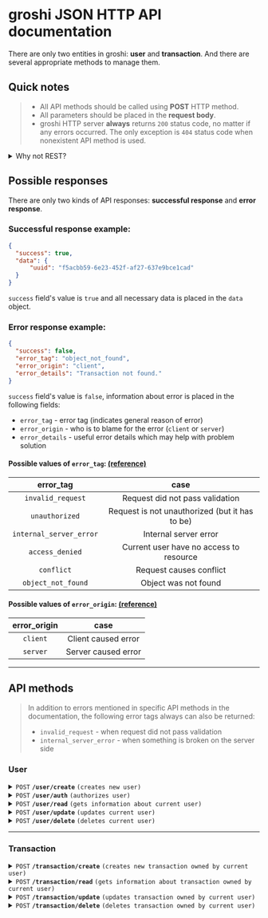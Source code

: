 # groshi JSON HTTP API documentation
There are only two entities in groshi: **user** and **transaction**.
And there are several appropriate methods to manage them.

## Quick notes
> * All API methods should be called using **POST** HTTP method.
> * All parameters should be placed in the **request body**.
> * groshi HTTP server **always** returns `200` status code, no matter if any errors occurred. The only exception is `404` status code when nonexistent API method is used.

<details>
    <summary>Why not REST?</summary>
    Well... I am not sure that REST is so useful as everyone thinks it is.
    At least for this project, I think REST would complicate architecture and
    client-side code without providing any significant benefits.
    That's why I deviate from the REST standards.
    Of course, you may argue with me in the issues if you want so!
</details>

## Possible responses
There are only two kinds of API responses: **successful response** and **error response**.

### Successful response example:
```json
{
  "success": true,
  "data": {
      "uuid": "f5acbb59-6e23-452f-af27-637e9bce1cad"
  }
}
```
`success` field's value is `true` and all necessary data is placed in the `data` object.

### Error response example:
```json
{
  "success": false,
  "error_tag": "object_not_found",
  "error_origin": "client",
  "error_details": "Transaction not found."
} 
```
`success` field's value is `false`, information about error is placed in the following fields:
* `error_tag` - error tag (indicates general reason of error)
* `error_origin` - who is to blame for the error (`client` or `server`)
* `error_details` - useful error details which may help with problem solution

#### Possible values of `error_tag`: [(reference)](../internal/http/ghttp/schema/schema.go#L13)
|        error_tag        |                      case                      |
|:-----------------------:|:----------------------------------------------:|
|    `invalid_request`    |        Request did not pass validation         |
|     `unauthorized`      | Request is not unauthorized (but it has to be) |
| `internal_server_error` |             Internal server error              |
|     `access_denied`     |    Current user have no access to resource     |
|       `conflict`        |            Request causes conflict             |
|   `object_not_found`    |              Object was not found              |

#### Possible values of `error_origin`: [(reference)](../internal/http/ghttp/schema/schema.go#L6)

| error_origin |        case         |
|:------------:|:-------------------:|
|   `client`   | Client caused error |
|   `server`   | Server caused error |


---
## API methods
> In addition to errors mentioned in specific API methods in the documentation, the following error tags always can also be returned:
> * `invalid_request` - when request did not pass validation
> * `internal_server_error` - when something is broken on the server side

### User
<details>
<summary><code>POST</code> <code><b>/user/create</b></code> <code>(creates new user)</code></summary>

#### Parameters
|    name    | data type | required | description              |
|:----------:|:---------:|:--------:|--------------------------|
| `username` |  string   |   yes    | Username of the new user |
| `password` |  string   |   yes    | Password of the new user |

#### Successful response
Username is returned in the `data` object.
```json
{
  "success": true,
  "data": {
    "username": "jieggii"
  }
}
```

#### Error responses
Error responses with the following _error tags_ may be returned:

| error_tag  | case                                                    |
|------------|---------------------------------------------------------|
| `conflict` | Username you've provided is already taken by other user | 


#### Example request using [httpie](https://github.com/httpie/httpie)
```shell
http POST 127.0.0.1:8080/user/create username="username" password="password"
```
</details>

<details>
<summary><code>POST</code> <code><b>/user/auth</b></code> <code>(authorizes user)</code></summary>

#### Parameters
|    name    | data type | required | description   |
|:----------:|:---------:|:--------:|---------------|
| `username` |  string   |   yes    | User username |
| `password` |  string   |   yes    | User password |


#### Successful response
Authorization token is returned.
```json
{
  "success": true,
  "data": {
      "token": "eyJhbGciOiJIUzI1NiIsInR5cCI6IkpXVCJ9.eyJ1c2VybmFtZSI6ImppZWdnaWkiLCJleHAiOjE2ODEyNDEyMjR9.AvMzAVJpVq4ZMeUDWMRk-vM1KkDutmL-Bje44XsaCNc"
  }
}
```

#### Error responses
Error responses with the following _error tags_ may be returned:

| error_tag          | case                                    |
|--------------------|-----------------------------------------|
| `object_not_found` | User with such `username` was not found | 
| `access_denied`    | Invalid password has been provided      | 


#### Example request using [httpie](https://github.com/httpie/httpie)
```shell
http POST 127.0.0.1:8080/user/auth username="username" password="password"
```
</details>

<details>
<summary><code>POST</code> <code><b>/user/read</b></code> <code>(gets information about current user)</code></summary>

#### Parameters
|  name   | data type | required | description         |
|:-------:|:---------:|:--------:|---------------------|
| `token` |  string   |   yes    | Authorization token |


#### Successful response
Username is returned in the `data` object.
```json
{
  "success": true,
  "data": {
    "username": "jieggii"
  }
}
```

#### Error responses
Error responses with the following _error tags_ may be returned:

|     error_tag      |                         case                          |
|:------------------:|:-----------------------------------------------------:|
| `object_not_found` | The user you are authorized under has not been found  | 


#### Example request using [httpie](https://github.com/httpie/httpie)
```shell
http POST 127.0.0.1:8080/user/read token=$TOKEN
```
</details>

<details>
<summary><code>POST</code> <code><b>/user/update</b></code> <code>(updates current user)</code></summary>

#### Parameters
|      name      | data type | required |            description            |
|:--------------:|:---------:|:--------:|:---------------------------------:|
|    `token`     |  string   |   yes    |        Authorization token        |
| `new_username` |  string   |    no    | New username for the current user |
| `new_password` |  string   |    no    | New password for the current user |

(you are required to use at least one of two parameters: `new_username` or `new_password`)

#### Successful response
New username of updated user is returned in the `data` object.
```json
{
  "success": true,
  "data": {
    "username": "jieggii"
  }
}
```

#### Error responses
Error responses with the following _error tags_ may be returned:

|     error_tag     |                         case                         |
|:-----------------:|:----------------------------------------------------:|
| `user_not_found`  | The user you are authorized under has not been found | 
|    `conflict`     |     New username chosen by you is already taken      | 


#### Example request using [httpie](https://github.com/httpie/httpie)
```shell
http POST 127.0.0.1:8080/user/update token=$TOKEN new_username="new-username" new_password="new-password"
```
</details>

<details>
<summary><code>POST</code> <code><b>/user/delete</b></code> <code>(deletes current user)</code></summary>

#### Parameters
|  name   | data type | required | description         |
|:-------:|:---------:|:--------:|---------------------|
| `token` |  string   |   yes    | Authorization token |

#### Successful response
Username of deleted user is returned in the `data` object.
```json
{
  "success": true,
  "data": {
    "username": "jieggii"
  }
}
```

#### Error responses
Error responses with the following _error tags_ may be returned:

|     error_tag      |                         case                         |
|:------------------:|:----------------------------------------------------:|
| `object_not_found` | The user you are authorized under has not been found | 


#### Example request using [httpie](https://github.com/httpie/httpie)
```shell
http POST 127.0.0.1:8080/user/delete token=$TOKEN
```

</details>

------------------------------------------------------------------------------------------

### Transaction
<details>
<summary><code>POST</code> <code><b>/transaction/create</b></code> <code>(creates new transaction owned by current user)</code></summary>

#### Parameters
|     name      |       data type       | required |                       description                       |
|:-------------:|:---------------------:|:--------:|:-------------------------------------------------------:|
|    `token`    |        string         |   yes    |                   Authorization token                   |
|   `amount`    |         float         |   yes    | Amount of transaction (can be 0, positive and negative) |
|  `currency`   | string ([currency]()) |   yes    |                 Currency of transaction                 |
| `description` |        string         |    no    |               Description of transaction                |
|    `date`     |  string (rfc format)  |    no    |                   Date of transaction                   |

#### Successful response
UUID of created transaction is returned in the `data` object.
```json
{
  "success": true,
  "data": {
    "uuid": "03ef6901-4ebb-4952-bb35-a98fcf502c83"
  }
}
```

#### Error responses
Error responses with the following _error tags_ may be returned:

|      error_tag      |                           case                           |
|:-------------------:|:--------------------------------------------------------:|
| `object_not_found`  |   The user you are authorized under has not been found   |

#### Example request using [httpie](https://github.com/httpie/httpie)
```shell
http POST 127.0.0.1:8080/transaction/create token=$TOKEN amount:=2.53 currency=EUR description="Some donuts for my beloved gf" date="2023-03-12 12:57:07.850123 +00:00"
```

</details>

<details>
<summary><code>POST</code> <code><b>/transaction/read</b></code> <code>(gets information about transaction owned by current user)</code></summary>

#### Parameters
|  name   | data type | required |     description     |
|:-------:|:---------:|:--------:|:-------------------:|
| `token` |  string   |   yes    | Authorization token |
| `uuid`  |  string   |   yes    | UUID of transaction |

#### Successful response
Information about transaction is returned in the `data` object.
```json
{
  "data": {
    "amount": 21.24,
    "created_at": "2023-03-12T14:02:05.156883+02:00",
    "currency": "EUR",
    "date": "2023-03-12T14:02:05.156883+02:00",
    "description": "Bought some food from Prisma",
    "owner": "jieggii",
    "updated_at": null,
    "uuid": "d089c593-2b95-489c-b8a2-ad0ecaa4e44c"
  },
  "success": true
}
```

#### Error responses
Error responses with the following _error tags_ may be returned:

|     error_tag      |                                  case                                   |
|:------------------:|:-----------------------------------------------------------------------:|
| `object_not_found` |          The user you are authorized under has not been found           | 
|  `access_denied`   | You are trying to get information about transaction owned by other user | 

#### Example request using [httpie](https://github.com/httpie/httpie)
```shell
http POST 127.0.0.1:8080/transaction/read token=$TOKEN uuid="d089c593-2b95-489c-b8a2-ad0ecaa4e44c"
```

</details>

<details>
<summary><code>POST</code> <code><b>/transaction/update</b></code> <code>(updates transaction owned by current user)</code></summary>

##### Parameters
|       name        |       data type       | required |                         description                         |
|:-----------------:|:---------------------:|:--------:|:-----------------------------------------------------------:|
|      `token`      |        string         |   yes    |                     Authorization token                     |
|      `uuid`       |        string         |   yes    |           UUID of transaction you want to update            |
|   `new_amount`    |         float         |    no    | New amount of transaction (can be 0, positive and negative) |
|  `new_currency`   | string ([currency]()) |    no    |                 New currency of transaction                 |
| `new_description` |        string         |    no    |               New description of transaction                |
|    `new_date`     |  string (rfc format)  |    no    |                   New date of transaction                   |
At least one of the following fields is required: `new_amount`, `new_currency`, `new_description`, `new_date`.

#### Successful response
UUID of updated transaction is returned in the `data` object.
```json
{
  "success": true,
  "data": {
    "uuid": "03ef6901-4ebb-4952-bb35-a98fcf502c83"
  }
}
```

#### Error responses
Error responses with the following _error tags_ may be returned:

|      error_tag      |                           case                            |
|:-------------------:|:---------------------------------------------------------:|
| `object_not_found`  |   The user you are authorized under has not been found    | 
|   `access_denied`   | You are trying to update transaction owned by other user  | 


#### Example request using [httpie](https://github.com/httpie/httpie)
```shell
http POST 127.0.0.1:8080/transaction/update token=$TOKEN  uuid=03ef6901-4ebb-4952-bb35-a98fcf502c83 new_amount:=2.53 new_currency=USD new_description="New description!" new_date="2023-03-12 12:57:07.850123 +00:00"
```
</details>

<details>
<summary><code>POST</code> <code><b>/transaction/delete</b></code> <code>(deletes transaction owned by current user)</code></summary>

#### Parameters
|  name   | data type | required |              description               |
|:-------:|:---------:|:--------:|:--------------------------------------:|
| `token` |  string   |   yes    |          Authorization token           |
| `uuid`  |  string   |   yes    | UUID of transaction you want to delete |

#### Successful response
UUID of deleted transaction is returned in the `data` object.
```json
{
  "success": true,
  "data": {
    "uuid": "03ef6901-4ebb-4952-bb35-a98fcf502c83"
  }
}
```

#### Error responses
Error responses with the following _error tags_ may be returned:

|      error_tag      |                           case                            |
|:-------------------:|:---------------------------------------------------------:|
| `object_not_found`  |   The user you are authorized under has not been found    | 
|   `access_denied`   | You are trying to delete transaction owned by other user  | 


#### Example request using [httpie](https://github.com/httpie/httpie)
```shell
http POST 127.0.0.1:8080/transaction/delete token=$TOKEN uuid=03ef6901-4ebb-4952-bb35-a98fcf502c83
```

</details>
